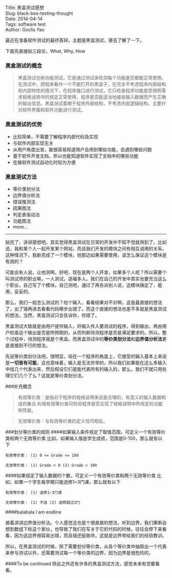 Title: 黑盒测试感想  
Slug: black-box-testing-thought  
Date: 2014-04-14  
Tags: software test  
Author: Goclis Yao    


最近在准备软件测试的最终答辩，主题是黑盒测试，便去了解了一下。

下面先直接贴三段论，What, Why, How
### 黑盒测试的概念
> 黑盒测试也称功能测试，它是通过测试来检测每个功能是否都能正常使用。在测试中，把程序看作一个不能打开的黑盒子，在完全不考虑程序内部结构和内部特性的情况下，在程序接口进行测试，它只检查程序功能是否按照需求规格说明书的规定正常使用，程序是否能适当地接收输入数据而产生正确的输出信息。黑盒测试着眼于程序外部结构，不考虑内部逻辑结构，主要针对软件界面和软件功能进行测试。

### 黑盒测试的优势
 - 比较简单，不需要了解程序内部代码及实现
 - 与软件内部实现无关
 - 从用户角度出发，能很容易知道用户会用到哪些功能，会遇到哪些问题
 - 基于软件开发文档，所以也能知道软件实现了文档中的哪些功能
 - 在做软件测试自动化时较为方便

### 黑盒测试方法
 - 等价类划分法
 - 边界值分析法
 - 错误推测法
 - 因果图法
 - 判定表驱动法
 - 功能图法
 - more...
 

-----

贴完了，讲讲感想吧。其实觉得黑盒测试在日常的开发中不知不觉就用到了。比如说，我和某个人一起开发某个网站，而且我们开发的模块之间有相互调用的关系。这种情况下，我新完成了一个模块，他那边如果需要使用，该怎么保证这个模块是有效的？

可能会有人说，让他测啊。好吧，现在是两个人开发，如果多个人呢？所以需要个叫测试师的职业嘛，一人测试，造福多人。我们在自己的开发中其实也要充当这么个职业，自己写了个模块，自己测吧，通过了再告诉别人说，这模块搞定了，能用，妥妥的。

那么，我们一般怎么测试的？给个输入，看看结果对不对啊，这是最直接的想法了，出了错再进去看看代码哪步出错了。而这个直接的想法也差不多就是黑盒测试的想法，当然，黑盒测试只会告诉你，你错了。

黑盒测试大致就是由用户提供输入，将输入传入要测试的程序，得到输出，再由用户检查这个输出是否是所预期的，从而判断待测程序是否是满足要求的。所以，整个过程中，待测程序就是个黑盒。而黑盒测试中的**等价类划分法**和**边界值分析法**更是直接到不行的想法。

先说等价类划分法吧。很明显，站在一个程序的角度上，它接受的输入基本上来说是**一切皆有可能**，这也意味着，输入是无法穷举的，所以我们如果能在这么多输入中找几个代表出来，然后假设它们是能代表所有的输入的，那么，我们不就只用处理它们几个了么？这就是等价类划分法。

###补充概念
> 有效等价类：是指对于程序的规格说明来说是合理的，有意义的输入数据构成的集合.利用有效等价类可检验程序是否实现了规格说明中所规定的功能和性能。

> 无效等价类：与有效等价类的定义恰巧相反。

###划分等价类的规则
####如果输入条件规定了取值范围，可定义一个有效等价类和两个无效等价类
比如，如果输入值是学生成绩，范围是0-100，那么就有以下
```
有效等价类： (1) 0 <= Grade <= 100

无效等价类： (1) Grade < 0 (2) Grade > 100
```

####如果规定了输入数据的个数，可定义一个有效等价类和两个无效等价类
比如，如果一个学生每学期只能选修1~3门课，那么就有以下
```
有效等价类： (1) 选修1~3门课

无效等价类： (1) 不选 (2) 选修超过3门
```

####balabala
I am endline

接着讲讲边界值分析法。个人感觉这也是个很直接的想法，听到边界，我们果断会想到数组下标这个家伙，也导致了我们在写关于它的代码的时候，往往会停下来看看，因为这边界很容易出错，而且错还挺致命。这就是边界带给我们的经验教训。

所以，在黑盒测试的时候，除了需要划分等价类，从各个等价类中抽取出一个代表来参与测试以外，还需要测试每一个等价类的边界，因为边界是很危险的。

####To be continued
除此之外还有许多的黑盒测试方法，感觉未来有空要看看。